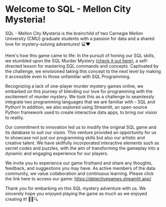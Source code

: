 # Welcome to SQL - Mellon City Mysteria!

SQL - Mellon City Mysteria is the brainchild of two Carnegie Mellon University (CMU) graduate students with a passion for data and a shared love for mystery-solving adventures! 💻❤
 
Here's how this game came to life: In the pursuit of honing our SQL skills, we stumbled upon the SQL Murder Mystery [(check it out here)](https://mystery.knightlab.com/), a self-directed lesson for mastering SQL commands and concepts. Captivated by the challenge, we envisioned taking this concept to the next level by making it accessible even to those unfamiliar with SQL Programming.

Recognizing a lack of one-player murder mystery games online, we embarked on this journey of blending our love for programming with the excitement of murder mystery. We took this as a challenge to seamlessly integrate two programming languages that we are familiar with - SQL and Python! In addition, we also explored using Streamlit, an open-source Python framework used to create interactive data apps, to bring our vision to reality. 

Our commitment to innovation led us to modify the original SQL game and its database to suit our vision. This venture provided an opportunity for us to showcase not just our programming skills but also our artistic and creative talent. We have skillfully incorporated interactive elements such as secret codes and puzzles, with the aim of transforming the gameplay into a dynamic and engaging experience for our players.

We invite you to experience our game firsthand and share any thoughts, feedback, and suggestions you may have. As active members of the data community, we value collaboration and continuous learning. Please click the link here to access our game: https://detectivegames.streamlit.app/ 

Thank you for embarking on this SQL mystery adventure with us. We sincerely hope you enjoyed playing the game as much as we enjoyed creating it! 🕵️‍♂️🔍
